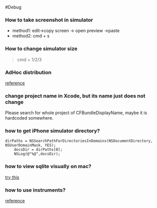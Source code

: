 #Debug

### How to take screenshot in simulator
- method1: edit->copy screen -> open preview ->paste
- method2: cmd + s

### How to change simulator size
> cmd + 1/2/3

### AdHoc distribution
[reference](http://help.apple.com/iosdeployment-apps/mac/1.1/#app43ad871e)

### change project name in Xcode, but its name just does not change
Please search for whole project of CFBundleDisplayName, maybe it is hardcoded somewhere.

### how to get iPhone simulator directory?
```
dirPaths = NSSearchPathForDirectoriesInDomains(NSDocumentDirectory, NSUserDomainMask, YES);
    docsDir = dirPaths[0];
    NSLog(@"%@",docsDir);
```

### how to view sqlite visually on mac?
[try this](https://itunes.apple.com/us/app/sqlite-professional-read-only/id635299994?mt=12)

### how to use instruments?
[reference](http://www.raywenderlich.com/23037/how-to-use-instruments-in-xcode)
